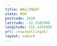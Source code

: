 ```yaml
---
title: WALLINGAT
state: NSW
postcode: 2428
latitude: -32.3182948
longitude: 152.4392095
url: /nsw/wallingat/
layout: suburb
---
```

